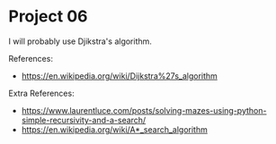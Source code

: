 # Project 06

I will probably use Djikstra's algorithm.

References:
- https://en.wikipedia.org/wiki/Dijkstra%27s_algorithm

Extra References:
- https://www.laurentluce.com/posts/solving-mazes-using-python-simple-recursivity-and-a-search/
- https://en.wikipedia.org/wiki/A*_search_algorithm
